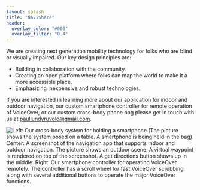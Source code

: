 ```yaml
---
layout: splash
title: "NaviShare"
header:
  overlay_color: "#000"
  overlay_filter: "0.4"
---
```


We are creating next generation mobility technology for folks who are blind or visually impaired.  Our key design principles are:
* Building in collaboration with the community.
* Creating an open platform where folks can map the world to make it a more accessible place.
* Emphasizing inexpensive and robust technologies.

If you are interested in learning more about our application for indoor and outdoor navigation, our custom smartphone controller for remote operation of VoiceOver, or our custom cross-body phone bag please get in touch with us at [paullundyruvolo@gmail.com](mailto:paullundyruvolo@gmail.com).

![Left: Our cross-body system for holding a smartphone (The picture shows the system posed on a table.  A smartphone is being held in the bag).  Center: A screenshot of the navigation app that supports indoor and outdoor navigation.  The picture shows an outdoor scene.  A virtual waypoint is rendered on top of the screenshot.  A get directions button shows up in the middle.  Right: Our smartphone controller for operating VoiceOver remotely.  The controller has a scroll wheel for fast VoiceOver scrubbing, along with several additional buttons to operate the major VoiceOver functions.](images/fullsystem.jpg)
